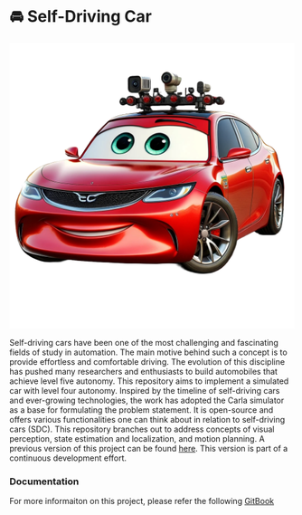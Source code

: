 # 🚘 Self-Driving Car

<p align="center">
  <img src="./backup/assets/dp.png" alt="image-description">
</p>


Self-driving cars have been one of the most challenging and fascinating fields of study in automation. The main motive behind such a concept is to provide effortless and comfortable driving. The evolution of this discipline has pushed many researchers and enthusiasts to build automobiles that achieve level five autonomy. This repository aims to implement a simulated car with level four autonomy. Inspired by the timeline of self-driving cars and ever-growing technologies, the work has adopted the Carla simulator as a base for formulating the problem statement. It is open-source and offers various functionalities one can think about in relation to self-driving cars (SDC). This repository branches out to address concepts of visual perception, state estimation and localization, and motion planning. A previous version of this project can be found [here](https://drive.google.com/file/d/1IXyGhBM2OLqZS4HTRtfFpyoeYW-f11aI/view?usp=share\_link). This version is part of a continuous development effort. 

### Documentation
For more informaiton on this project, please refer the following [GitBook](https://sdc-docs.kamath.work)